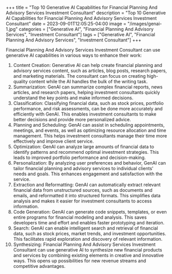 +++
title = "Top 10 Generative AI Capabilities for Financial Planning And Advisory Services Investment Consultant"
description = "Top 10 Generative AI Capabilities for Financial Planning And Advisory Services Investment Consultant"
date = 2023-09-01T12:05:25-04:00
image = "/images/genai-1.jpg"
categories = ["Generative AI", "Financial Planning And Advisory Services", "Investment Consultant"]
tags = ["Generative AI", "Financial Planning And Advisory Services", "Investment Consultant"]
+++

Financial Planning And Advisory Services Investment Consultant can use generative AI capabilities in various ways to enhance their work:

1. Content Creation: Generative AI can help create financial planning and advisory services content, such as articles, blog posts, research papers, and marketing materials. The consultant can focus on creating high-quality content while the AI handles the bulk of the writing task.
2. Summarization: GenAI can summarize complex financial reports, news articles, and research papers, helping investment consultants quickly understand the key points and make informed decisions.
3. Classification: Classifying financial data, such as stock prices, portfolio performance, and risk assessments, can be done more accurately and efficiently with GenAI. This enables investment consultants to make better decisions and provide more personalized advice.
4. Planning and Scheduling: GenAI can assist in scheduling appointments, meetings, and events, as well as optimizing resource allocation and time management. This helps investment consultants manage their time more effectively and improve client service.
5. Optimization: GenAI can analyze large amounts of financial data to identify patterns and recommend optimal investment strategies. This leads to improved portfolio performance and decision-making.
6. Personalization: By analyzing user preferences and behavior, GenAI can tailor financial planning and advisory services to individual clients' needs and goals. This enhances engagement and satisfaction with the service.
7. Extraction and Reformatting: GenAI can automatically extract relevant financial data from unstructured sources, such as documents and emails, and reformatted it into structured formats. This simplifies data analysis and makes it easier for investment consultants to access information.
8. Code Generation: GenAI can generate code snippets, templates, or even entire programs for financial modeling and analysis. This saves developers time and effort and enables faster prototyping and iteration.
9. Search: GenAI can enable intelligent search and retrieval of financial data, such as stock prices, market trends, and investment opportunities. This facilitates rapid exploration and discovery of relevant information.
10. Synthesizing: Financial Planning And Advisory Services Investment Consultant can use generative AI to synthesize new financial products and services by combining existing elements in creative and innovative ways. This opens up possibilities for new revenue streams and competitive advantages.